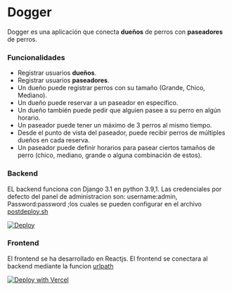 # Dogger

Dogger es una aplicación  que conecta  **dueños** de perros con  **paseadores** de perros.

### Funcionalidades

 - Registrar usuarios **dueños**.
 - Registrar usuarios **paseadores**.
 - Un dueño puede registrar perros con su tamaño (Grande, Chico, Mediano).
 - Un dueño puede reservar a un paseador en específico.
 - Un dueño también puede pedir que alguien pasee a su perro en algún horario.
 - Un paseador puede tener un máximo de 3 perros al mismo tiempo.
 - Desde el punto de vista del paseador, puede recibir perros de múltiples dueños en cada reserva.
 - Un paseador puede definir horarios para pasear ciertos tamaños de perro (chico, mediano, grande o alguna combinación de estos).



### Backend

EL backend funciona con Django 3.1 en python 3.9,1. Las credenciales por defecto del panel de administracion son: username:admin, Password:password ;los cuales se pueden configurar en el archivo [postdeploy.sh](https://github.com/neomatrixcode/dogger/blob/b5d402dcaa5d7fb28260c81503dfa41b215d7bcc/backend/postdeploy.sh#L2)

<a href="https://heroku.com/deploy?template=https://github.com/neomatrixcode/dogger" rel="nofollow"><img alt="Deploy" src="https://www.herokucdn.com/deploy/button.svg" style="max-width:100%;"> </a>



### Frontend
El frontend se ha desarrollado en Reactjs. El frontend se conectara al backend mediante la funcion [urlpath](https://github.com/neomatrixcode/dogger/blob/5eb522fc034015b1d8e3794c41aac107253ec94a/frontend/src/services/functions.js#L4)

<a href="https://vercel.com/new/git/external?repository-url=https://github.com/neomatrixcode/dogger/tree/master/frontend/build" rel="nofollow"><img src="https://camo.githubusercontent.com/5e471e99e8e022cf454693e38ec843036ec6301e27ee1e1fa10325b1cb720584/68747470733a2f2f76657263656c2e636f6d2f627574746f6e" alt="Deploy with Vercel" data-canonical-src="https://vercel.com/button" style="max-width:100%;"></a>


